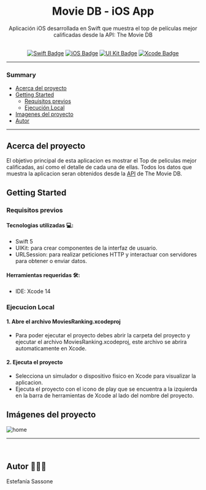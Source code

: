 <h1  align="center"> Movie DB - iOS App </h1>

<div align="center"> Aplicación iOS desarrollada en Swift que muestra el top de películas mejor calificadas desde la API: The Movie DB </div> &nbsp;

<p align="center">
  <a href="https://www.swift.org/">
    <img src="https://badgen.net/badge/language/swift/orange" alt="Swift Badge"/></a>
  <a href="https://www.apple.com/la/ios/ios-18/">
    <img src="https://badgen.net/badge/build/ios/gray" alt="iOS Badge"/></a>
  <a href="https://developer.apple.com/documentation/uikit">
    <img src="https://badgen.net/badge/ui-library/uikit/23ADD8E6" alt="UI Kit Badge"/></a>
  <a href="https://developer.apple.com/xcode/">
    <img src="https://badgen.net/badge/ide/xcode/blue" alt="Xcode Badge"/></a>
</p>


---

### Summary

- [Acerca del proyecto](#acerca-del-proyecto)
- [Getting Started](#getting-started)
  - [Requisitos previos](#requisitos-previos)
  - [Ejecución Local](#ejecucion-local)
- [Imagenes del proyecto](imagenes-del-proyecto)
- [Autor](#autor)

---

## Acerca del proyecto
El objetivo principal de esta aplicacion es mostrar el Top de peliculas mejor calificadas, así como el detalle de cada una de ellas. Todos los datos que muestra la aplicacion seran obtenidos desde la [API](https://developer.themoviedb.org/docs/getting-started) de The Movie DB.

## Getting Started

### Requisitos previos

#### Tecnologias utilizadas 💻:
- Swift 5
- UIKit: para crear componentes de la interfaz de usuario.
- URLSession: para realizar peticiones HTTP y interactuar con servidores para obtener o enviar datos.

#### Herramientas requeridas 🛠:
- IDE: Xcode 14

### Ejecucion Local

#### 1. Abre el archivo MoviesRanking.xcodeproj
- Para poder ejecutar el proyecto debes abrir la carpeta del proyecto y ejecutar el archivo MoviesRanking.xcodeproj, este archivo se abrira automaticamente en Xcode.

#### 2. Ejecuta el proyecto
- Selecciona un simulador o dispositivo fisico en Xcode para visualizar la aplicacion.
- Ejecuta el proyecto con el icono de play que se encuentra a la izquierda en la barra de herramientas de Xcode al lado del nombre del proyecto.
     

## Imágenes del proyecto

![home](https://github.com/Estefani-a/ "home")

---

 &nbsp;
 
## Autor 👩🏻‍💻

Estefanía Sassone
